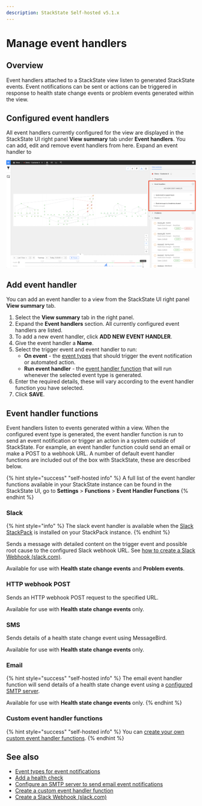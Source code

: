 ```yaml
---
description: StackState Self-hosted v5.1.x 
---
```


# Manage event handlers

## Overview

Event handlers attached to a StackState view listen to generated StackState events. Event notifications can be sent or actions can be triggered in response to health state change events or problem events generated within the view.

## Configured event handlers

All event handlers currently configured for the view are displayed in the StackState UI right panel **View summary** tab under **Event handlers**. You can add, edit and remove event handlers from here. Expand an event handler to 

![Configured event handlers](/.gitbook/assets/v51_configured_event_handlers.png)

## Add event handler

You can add an event handler to a view from the StackState UI right panel **View summary** tab.

1. Select the **View summary** tab in the right panel.
2. Expand the **Event handlers** section. All currently configured event handlers are listed.
3. To add a new event handler, click **ADD NEW EVENT HANDLER**.
4. Give the event handler a **Name**. 
5. Select the trigger event and event handler to run:
   * **On event** - the [event types](/use/metrics-and-events/event-notifications.md#event-types-for-notifications) that should trigger the event notification or automated action.
   * **Run event handler** - the [event handler function](#event-handler-functions) that will run whenever the selected event type is generated.
6. Enter the required details, these will vary according to the event handler function you have selected.
7. Click **SAVE**.

## Event handler functions

Event handlers listen to events generated within a view. When the configured event type is generated, the event handler function is run to send an event notification or trigger an action in a system outside of StackState. For example, an event handler function could send an email or make a POST to a webhook URL. A number of default event handler functions are included out of the box with StackState, these are described below.

{% hint style="success" "self-hosted info" %}
A full list of the event handler functions available in your StackState instance can be found in the StackState UI, go to **Settings** &gt; **Functions** &gt; **Event Handler Functions**
{% endhint %}

### Slack

{% hint style="info" %}
The slack event handler is available when the [Slack StackPack](/stackpacks/integrations/slack.md) is installed on your StackPack instance.
{% endhint %}

Sends a message with detailed content on the trigger event and possible root cause to the configured Slack webhook URL. See [how to create a Slack Webhook \(slack.com\)](https://api.slack.com/messaging/webhooks). 

Available for use with **Health state change events** and **Problem events**.

### HTTP webhook POST

Sends an HTTP webhook POST request to the specified URL. 

Available for use with **Health state change events** only.

### SMS

Sends details of a health state change event using MessageBird.

Available for use with **Health state change events** only.

### Email

{% hint style="success" "self-hosted info" %}
The email event handler function will send details of a health state change event using a [configured SMTP server](/configure/topology/configure-email-event-notifications.md).

Available for use with **Health state change events** only.
{% endhint %}

### Custom event handler functions

{% hint style="success" "self-hosted info" %}
You can [create your own custom event handler functions](/develop/developer-guides/custom-functions/event-handler-functions.md).
{% endhint %}

## See also

* [Event types for event notifications](/use/metrics-and-events/event-notification.mds#event-types-for-notifications)
* [Add a health check](/use/checks-and-monitors/add-a-health-check.md)
* [Configure an SMTP server to send email event notifications](/configure/topology/configure-email-event-notifications.md "StackState Self-Hosted only")
* [Create a custom event handler function](/develop/developer-guides/custom-functions/event-handler-functions.md "StackState Self-Hosted only")
* [Create a Slack Webhook \(slack.com\)](https://api.slack.com/messaging/webhooks)
